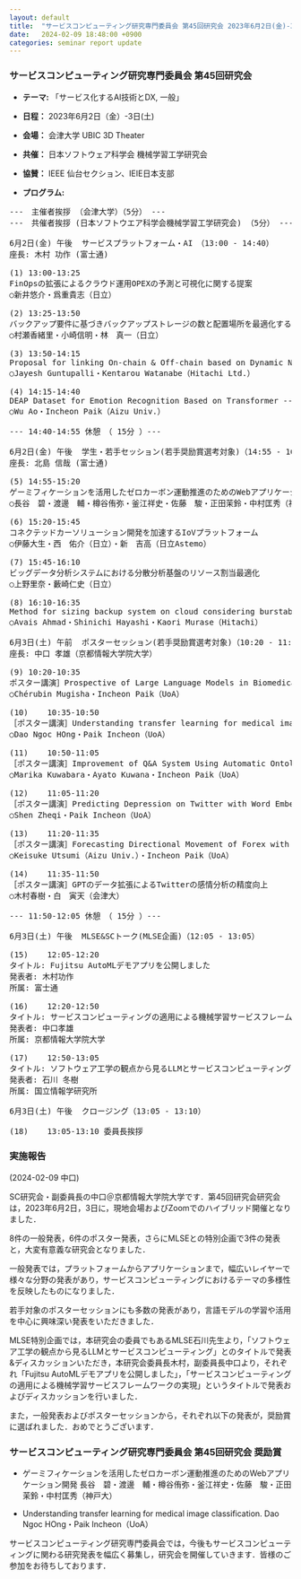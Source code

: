 ```yaml
---
layout: default
title:  "サービスコンピューティング研究専門委員会 第45回研究会 2023年6月2日(金)-3日(土) "
date:   2024-02-09 18:48:00 +0900
categories: seminar report update
---
```


### サービスコンピューティング研究専門委員会 第45回研究会
- __テーマ:__ 「サービス化するAI技術とDX, 一般」
- __日程：__ 2023年6月2日（金）-3日(土)
- __会場：__ 会津大学 UBIC 3D Theater
- __共催：__ 日本ソフトウェア科学会 機械学習工学研究会
- __協賛：__ IEEE 仙台セクション、IEIE日本支部

- __プログラム:__

<pre>
---　主催者挨拶 （会津大学）（5分） ---
---　共催者挨拶 (日本ソフトウエア科学会機械学習工学研究会) （5分） ---

6月2日(金) 午後  サービスプラットフォーム・AI　（13:00 - 14:40）
座長: 木村 功作 (富士通)

(1)	13:00-13:25
FinOpsの拡張によるクラウド運用OPEXの予測と可視化に関する提案
○新井悠介・爲重貴志（日立）

(2)	13:25-13:50
バックアップ要件に基づきバックアップストレージの数と配置場所を最適化するクラウドバックアップシステム設計方式の提案
○村瀬香緒里・小崎信明・林　真一（日立）

(3)	13:50-14:15
Proposal for linking On-chain & Off-chain based on Dynamic NFT and its application to Tourism use case
○Jayesh Guntupalli・Kentarou Watanabe（Hitachi Ltd.）

(4)	14:15-14:40
DEAP Dataset for Emotion Recognition Based on Transformer -- Only Use Traditional Transformer --
○Wu Ao・Incheon Paik（Aizu Univ.）

--- 14:40-14:55	休憩　（ 15分 ）---

6月2日(金) 午後  学生・若手セッション(若手奨励賞選考対象)（14:55 - 16:35）
座長: 北島 信哉 (富士通)

(5)	14:55-15:20
ゲーミフィケーションを活用したゼロカーボン運動推進のためのWebアプリケーション開発
○長谷　碧・渡邊　輔・樽谷侑弥・釜江祥史・佐藤　駿・正田茉鈴・中村匡秀（神戸大）

(6)	15:20-15:45
コネクテッドカーソリューション開発を加速するIoVプラットフォーム
○伊藤大生・西　佑介（日立）・新　吉高（日立Astemo）

(7)	15:45-16:10
ビッグデータ分析システムにおける分散分析基盤のリソース割当最適化
○上野里奈・藪崎仁史（日立）

(8)	16:10-16:35
Method for sizing backup system on cloud considering burstable network and storage throughput
○Avais Ahmad・Shinichi Hayashi・Kaori Murase（Hitachi）

6月3日(土) 午前  ポスターセッション(若手奨励賞選考対象)（10:20 - 11:50）
座長: 中口 孝雄（京都情報大学院大学）

(9)	10:20-10:35
ポスター講演］Prospective of Large Language Models in Biomedical and Clinical Tasks
○Chérubin Mugisha・Incheon Paik（UoA）

(10)	10:35-10:50
［ポスター講演］Understanding transfer learning for medical image classification.
○Dao Ngoc HOng・Paik Incheon（UoA）

(11)	10:50-11:05
［ポスター講演］Improvement of Q&A System Using Automatic Ontology Generation
○Marika Kuwabara・Ayato Kuwana・Incheon Paik（UoA）

(12)	11:05-11:20
［ポスター講演］Predicting Depression on Twitter with Word Embedding by Pretrained Language Model
○Shen Zheqi・Paik Incheon（UoA）

(13)	11:20-11:35
［ポスター講演］Forecasting Directional Movement of Forex with Sequence Learning and BERT-Based Sentiment Analysis
○Keisuke Utsumi（Aizu Univ.）・Incheon Paik（UoA）

(14)	11:35-11:50
［ポスター講演］GPTのデータ拡張によるTwitterの感情分析の精度向上
○木村春樹・白　寅天（会津大）

--- 11:50-12:05	休憩　（ 15分 ）---

6月3日(土) 午後  MLSE&SCトーク(MLSE企画)（12:05 - 13:05）

(15)	12:05-12:20
タイトル: Fujitsu AutoMLデモアプリを公開しました
発表者: 木村功作
所属: 富士通

(16)	12:20-12:50
タイトル: サービスコンピューティングの適用による機械学習サービスフレームワークの実現
発表者: 中口孝雄
所属: 京都情報大学院大学

(17)	12:50-13:05
タイトル: ソフトウェア工学の観点から見るLLMとサービスコンピューティング
発表者: 石川 冬樹
所属: 国立情報学研究所

6月3日(土) 午後  クロージング（13:05 - 13:10）

(18)	13:05-13:10	委員長挨拶
</pre>

### 実施報告

(2024-02-09 中口)

SC研究会・副委員長の中口＠京都情報大学院大学です．第45回研究会研究会は，2023年6月2日，3日に，現地会場およびZoomでのハイブリッド開催となりました．

8件の一般発表，6件のポスター発表，さらにMLSEとの特別企画で3件の発表と，大変有意義な研究会となりました．

一般発表では，プラットフォームからアプリケーションまで，幅広いレイヤーで様々な分野の発表があり，サービスコンピューティングにおけるテーマの多様性を反映したものになりました．

若手対象のポスターセッションにも多数の発表があり，言語モデルの学習や活用を中心に興味深い発表をいただきました．

MLSE特別企画では，本研究会の委員でもあるMLSE石川先生より，「ソフトウェア工学の観点から見るLLMとサービスコンピューティング」とのタイトルで発表&ディスカッションいただき，本研究会委員長木村，副委員長中口より，それぞれ「Fujitsu AutoMLデモアプリを公開しました」，「サービスコンピューティングの適用による機械学習サービスフレームワークの実現」というタイトルで発表およびディスカッションを行いました．

また，一般発表およびポスターセッションから，それぞれ以下の発表が，奨励賞に選ばれました．おめでとうございます．

### サービスコンピューティング研究専門委員会 第45回研究会 奨励賞

* ゲーミフィケーションを活用したゼロカーボン運動推進のためのWebアプリケーション開発
長谷　碧・渡邊　輔・樽谷侑弥・釜江祥史・佐藤　駿・正田茉鈴・中村匡秀（神戸大）

* Understanding transfer learning for medical image classification.
Dao Ngoc HOng・Paik Incheon（UoA）


サービスコンピューティング研究専門委員会では，今後もサービスコンピューティングに関わる研究発表を幅広く募集し，研究会を開催していきます．皆様のご参加をお待ちしております．
